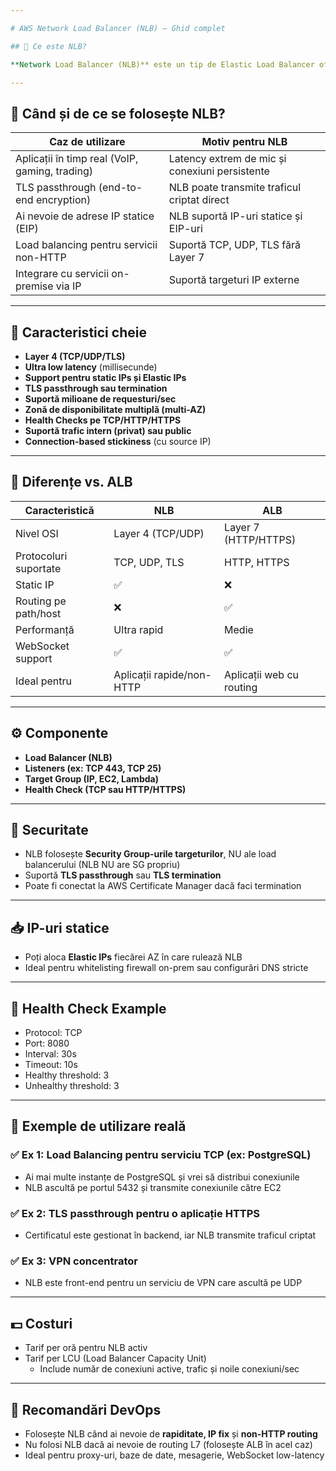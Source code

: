 ```yaml
---

# AWS Network Load Balancer (NLB) – Ghid complet

## 🔷 Ce este NLB?

**Network Load Balancer (NLB)** este un tip de Elastic Load Balancer oferit de AWS care funcționează la nivelul **Layer 4 (Transport – TCP/UDP/TLS)**. Este proiectat pentru performanță ultra-rapidă, low latency și suport pentru milioane de conexiuni simultane.

---
```


## 📌 Când și de ce se folosește NLB?

| Caz de utilizare                                | Motiv pentru NLB                              |
|-------------------------------------------------|------------------------------------------------|
| Aplicații în timp real (VoIP, gaming, trading)  | Latency extrem de mic și conexiuni persistente |
| TLS passthrough (end-to-end encryption)         | NLB poate transmite traficul criptat direct    |
| Ai nevoie de adrese IP statice (EIP)            | NLB suportă IP-uri statice și EIP-uri          |
| Load balancing pentru servicii non-HTTP         | Suportă TCP, UDP, TLS fără Layer 7             |
| Integrare cu servicii on-premise via IP         | Suportă targeturi IP externe                   |

---

## 🔑 Caracteristici cheie

- **Layer 4 (TCP/UDP/TLS)**
- **Ultra low latency** (millisecunde)
- **Support pentru static IPs și Elastic IPs**
- **TLS passthrough sau termination**
- **Suportă milioane de requesturi/sec**
- **Zonă de disponibilitate multiplă (multi-AZ)**
- **Health Checks pe TCP/HTTP/HTTPS**
- **Suportă trafic intern (privat) sau public**
- **Connection-based stickiness** (cu source IP)

---

## 🧠 Diferențe vs. ALB

| Caracteristică         | NLB                   | ALB                     |
|------------------------|------------------------|--------------------------|
| Nivel OSI              | Layer 4 (TCP/UDP)      | Layer 7 (HTTP/HTTPS)     |
| Protocoluri suportate  | TCP, UDP, TLS          | HTTP, HTTPS              |
| Static IP              | ✅                     | ❌                       |
| Routing pe path/host   | ❌                     | ✅                       |
| Performanță            | Ultra rapid            | Medie                    |
| WebSocket support      | ✅                     | ✅                       |
| Ideal pentru           | Aplicații rapide/non-HTTP | Aplicații web cu routing |

---

## ⚙️ Componente

- **Load Balancer (NLB)**
- **Listeners (ex: TCP 443, TCP 25)**
- **Target Group (IP, EC2, Lambda)**
- **Health Check (TCP sau HTTP/HTTPS)**

---

## 🔐 Securitate

- NLB folosește **Security Group-urile targeturilor**, NU ale load balancerului (NLB NU are SG propriu)
- Suportă **TLS passthrough** sau **TLS termination**
- Poate fi conectat la AWS Certificate Manager dacă faci termination

---

## 📥 IP-uri statice

- Poți aloca **Elastic IPs** fiecărei AZ în care rulează NLB
- Ideal pentru whitelisting firewall on-prem sau configurări DNS stricte

---

## 🧪 Health Check Example

- Protocol: TCP
- Port: 8080
- Interval: 30s
- Timeout: 10s
- Healthy threshold: 3
- Unhealthy threshold: 3

---

## 🧩 Exemple de utilizare reală

### ✅ Ex 1: Load Balancing pentru serviciu TCP (ex: PostgreSQL)
- Ai mai multe instanțe de PostgreSQL și vrei să distribui conexiunile
- NLB ascultă pe portul 5432 și transmite conexiunile către EC2

### ✅ Ex 2: TLS passthrough pentru o aplicație HTTPS
- Certificatul este gestionat în backend, iar NLB transmite traficul criptat

### ✅ Ex 3: VPN concentrator
- NLB este front-end pentru un serviciu de VPN care ascultă pe UDP

---

## 💵 Costuri

- Tarif per oră pentru NLB activ
- Tarif per LCU (Load Balancer Capacity Unit)
  - Include număr de conexiuni active, trafic și noile conexiuni/sec

---

## 🧠 Recomandări DevOps

- Folosește NLB când ai nevoie de **rapiditate, IP fix** și **non-HTTP routing**
- Nu folosi NLB dacă ai nevoie de routing L7 (folosește ALB în acel caz)
- Ideal pentru proxy-uri, baze de date, mesagerie, WebSocket low-latency
